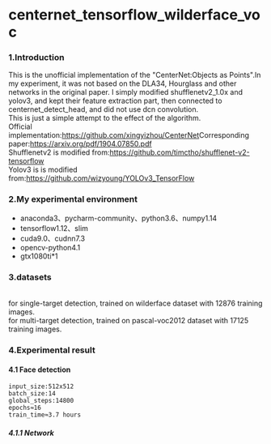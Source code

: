 # centernet_tensorflow_wilderface_voc
### 1.Introduction
This is the unofficial  implementation of the "CenterNet:Objects as Points".In my experiment, it was not based on the DLA34, Hourglass and other networks in the original paper. I simply modified shufflenetv2_1.0x and yolov3, and kept their feature extraction part, then connected to centernet_detect_head, and did not use dcn convolution.
<br>This is just a simple attempt to the effect of the algorithm.
<br>Official implementation:<https://github.com/xingyizhou/CenterNet>Corresponding paper:<https://arxiv.org/pdf/1904.07850.pdf>
<br>Shufflenetv2 is modified from:<https://github.com/timctho/shufflenet-v2-tensorflow>
<br>Yolov3 is is modified from:<https://github.com/wizyoung/YOLOv3_TensorFlow>

### 2.My experimental environment
* anaconda3、pycharm-community、python3.6、numpy1.14
* tensorflow1.12、slim
* cuda9.0、cudnn7.3
* opencv-python4.1
* gtx1080ti*1
### 3.datasets
<br>for single-target detection, trained on wilderface dataset with 12876 training images.
<br>for multi-target detection, trained on pascal-voc2012 dataset with 17125 training images.
### 4.Experimental result
#### 4.1 Face detection
```
input_size:512x512
batch_size:14
global_steps:14800
epochs≈16
train_time≈3.7 hours
```
##### 4.1.1 Network

